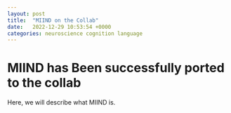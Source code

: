 ```yaml
---
layout: post
title:  "MIIND on the Collab"
date:   2022-12-29 10:53:54 +0000
categories: neuroscience cognition language
---
```


# MIIND has Been successfully ported to the collab

Here, we will describe what MIIND is.